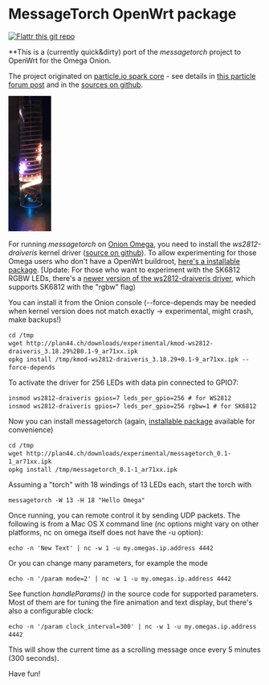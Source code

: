 MessageTorch OpenWrt package
============================

[![Flattr this git repo](http://api.flattr.com/button/flattr-badge-large.png)](https://flattr.com/submit/auto?user_id=luz&url=https://github.com/plan44/messagetorch-openwrt-package&title=MessageTorch&language=&tags=github&category=software)

**This is a (currently quick&dirty) port of the *messagetorch* project to OpenWrt for the Omega Onion.

The project originated on [particle.io spark core](https://www.particle.io) - see details in [this particle forum post](https://community.particle.io/t/messagetorch-torch-fire-animation-with-ws2812-leds-message-display/2551) and in the [sources on github](https://github.com/plan44/messagetorch).

![Hello Spark](MessageTorch.gif)

For running *messagetorch* on [Onion Omega](https://onion.io/store/), you need to install the *ws2812-draiveris* kernel driver ([source on github](https://github.com/jnweiger/ws2812_sprites/tree/master/carambola2/package/ws2812_draiveris/src)). To allow experimenting for those Omega users who don't have a OpenWrt buildroot, [here's a installable package](http://plan44.ch/downloads/experimental/kmod-ws2812-draiveris_3.18.29%2B0.1-9_ar71xx.ipk). [Update: For those who want to experiment with the SK6812 RGBW LEDs, there's a [newer version of the ws2812-draiveris driver](http://plan44.ch/downloads/experimental/kmod-ws2812-draiveris_4.1.23%2B0.1-9_ar71xx.ipk), which supports SK6812 with the "rgbw" flag)

You can install it from the Onion console (--force-depends may be needed when kernel version does not match exactly -> experimental, might crash, make backups!)

    cd /tmp
    wget http://plan44.ch/downloads/experimental/kmod-ws2812-draiveris_3.18.29%2B0.1-9_ar71xx.ipk
    opkg install /tmp/kmod-ws2812-draiveris_3.18.29+0.1-9_ar71xx.ipk --force-depends

To activate the driver for 256 LEDs with data pin connected to GPIO7:

    insmod ws2812-draiveris gpios=7 leds_per_gpio=256 # for WS2812
    insmod ws2812-draiveris gpios=7 leds_per_gpio=256 rgbw=1 # for SK6812
    
Now you can install messagetorch (again, [installable package](http://plan44.ch/downloads/experimental/messagetorch_0.1-1_ar71xx.ipk) available for convenience)
    
    cd /tmp
    wget http://plan44.ch/downloads/experimental/messagetorch_0.1-1_ar71xx.ipk
    opkg install /tmp/messagetorch_0.1-1_ar71xx.ipk

Assuming a "torch" with 18 windings of 13 LEDs each, start the torch with

    messagetorch -W 13 -H 18 "Hello Omega"

Once running, you can remote control it by sending UDP packets. The following is from a Mac OS X command line (nc options might vary on other platforms, nc on omega itself does not have the -u option):

	echo -n 'New Text' | nc -w 1 -u my.omegas.ip.address 4442
	
Or you can change many parameters, for example the mode

	echo -n '/param mode=2' | nc -w 1 -u my.omegas.ip.address 4442

See function *handleParams()* in the source code for supported parameters. Most of them are for tuning the fire animation and text display, but there's also a configurable clock:

	echo -n '/param clock_interval=300' | nc -w 1 -u my.omegas.ip.address 4442
	
This will show the current time as a scrolling message once every 5 minutes (300 seconds).

Have fun!

